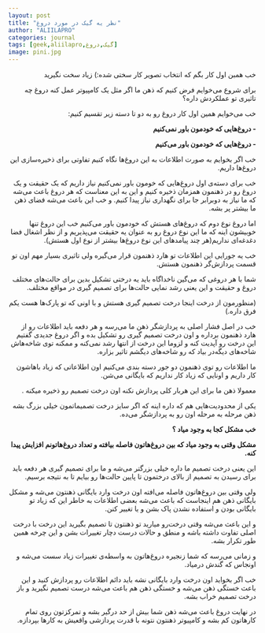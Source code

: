 ```yaml
---
layout: post
title: "نظر یه گیک در مورد دروغ"
author: "ALIILAPRO"
categories: journal
tags: [geek,aliilapro,گیک,دروغ]
image: pini.jpg
---
```


<div dir="rtl" markdown="1">

خب همبن اول کار بگم که انتخاب تصویر کار سختی شده:) زیاد سخت نگیرید


برای شروع می‌خوایم فرض کنیم که ذهن ما اگر مثل یک کامپیوتر عمل کنه دروغ چه تاثیری تو عملکردش داره؟

خب می‌خوایم همین اول کار دروغ رو به دو تا دسته زیر تقسیم کنیم:

**- دروغ‌هایی که خودمون باور نمی‌کنیم**

**- دروغ‌هایی که خودمون باور می‌کنیم**

خب اگر بخوایم به صورت اطلاعات به این دروغ‌ها نگاه کنیم تفاوتی برای ذخیره‌سازی این دروغ‌ها داریم.

خب برای دسته‌ی اول دروغ‌هایی که خومون باور نمی‌کنیم نیاز داریم که یک حقیقت و یک دروغ رو در ذهنمون همزمان ذخیره کنیم و این به این معناست که هر دروغ باعث می‌شه که ما نیاز به دوبرابر جا برای نگهداری نیاز پیدا کنیم. و خب این باعث می‌شه فضای ذهن ما بیشتر پر بشه.

اما دروغ نوع دوم که دروغ‌های هستش که خودمون باور می‌کنیم خب این دروغ‌ تنها خوبیشون اینه که ما این نوع دروغ رو به عنوان یه حقیقت می‌پذیریم و از نظر اشغال فضا دغدغه‌ای نداریم(هر چند پیامد‌های این نوع دروغ‌ها بیشتر از نوع اول هستش).

خب یه جورایی این اطلاعات تو هارد ذهنمون قرار می‌گیره ولی تاثیری بسیار مهم اون تو قسمت پردازش‌گر ذهنمون هستش.

شما با هر دروغی که می‌گین ناخداگاه باید یه درختی تشکیل بدین برای حالت‌های مختلف دروغ و حقیقت و این یعنی رشد نمایی حالت‌ها برای تصمیم گیری در مواقع مختلف.

(منظورمون از درخت اینجا درخت تصمیم گیری هستش و با اونی که تو پارک‌ها هست یکم فرق داره.)

خب در اصل فشار اصلی به پردازشگر ذهن ما می‌رسه و هر دفعه باید اطلاعات رو از هارد ذهنمون برداره و اون درخت تصمیم گیری رو تشکیل بده و اگر دروغ جدیدی گفتیم این درخت رو آپدیت کنه و لزوما این درخت از انتها رشد نمی‌کنه و ممکنه توی شاخه‌هاش شاخه‌های دیگه‌در بیاد که رو شاخه‌های دیگشم تاثیر بزاره.

ما اطلاعات رو توی ذهنمون دو جور دسته بندی می‌کنیم اون اطلاعاتی که زیاد باهاشون کار داریم و اونایی که زیاد کار نداریم که بایگانی می‌شن.

معمولا ذهن ما برای این هربار کلی پردازش نکنه اون درخت تصمیم رو ذخیره می‎کنه .

یکی از محدودیت‌هایی هم که داره اینه که اگر سایز درخت تصمیماتمون خیلی بزرگ بشه ذهن مرحله به مرحله اون رو به پردازشگر می‌ده.

**خب مشکل کجا به وجود میاد ؟**

**مشکل وقتی به وجود میاد که بین دروغ‌هاتون فاصله بیافته و تعداد دروغ‌هاتونم افزایش پیدا کنه.**

این یعنی درخت تصمیم ما داره خیلی بزرگتر می‌شه و ما برای تصمیم گیری هر دفعه باید برای رسیدن به تصمیم از بالای درختمون تا پایین حالت‌ها رو بیایم تا به نتیجه برسیم.

ولی وقتی بین دروغ‌هاتون فاصله می‌افته اون درخت وارد بایگانی ذهنتون می‌شه و مشکل بایگانی ذهن هم اینجاست که باعث می‌شه بعضی اطلاعات به‌ خاطر این که زیاد تو بایگانی بودن و استفاده نشدن پاک بشن و یا تغییر کنن.

و این باعث می‌شه وقتی درخت‌رو میارید تو ذهنتون تا تصمیم بگیرید این درخت با درخت اصلی تفاوت داشته باشه و منطق و حالات درست دچار تغییرات بشن و این چرخه‌ همین طور تکرار بشه.

و زمانی می‌رسه که شما زنجیره‌ دروغ‌هاتون به واسطه‌ی تغییرات زیاد سست می‌شه و اونجاس که گندش درمیاد.

خب اگر بخواید اون درخت وارد بایگانی نشه باید دائم اطلاعات رو پردازش کنید و این باعث خستگی ذهن می‌شه و خستگی ذهن هم باعث می‌شه درست تصمیم نگیرید و باز درخت تصمیم خراب بشه.

در نهایت دروغ باعث می‌شه ذهن شما بیش از حد درگیر بشه و تمرکزتون روی تمام کار‌هاتون کم بشه و کامپیوتر ذهنتون نتونه با قدرت پردازشی واقعیش به کار‌ها بپردازه. 
</div>
